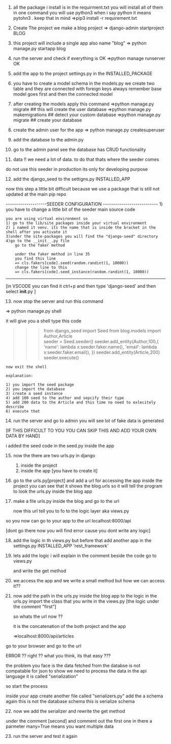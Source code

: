 1) all the package i install is in the requirment.txt
    you will install all of them in one command
    you will use python3 
    when i say python it means pytohn3 . keep that in mind
    =>pip3 install -r requirement.txt

2) Create The project we make a blog project
    => django-admin startproject BLOG
3) this project will include a single app also name "blog"
    => python manage.py startapp blog
4) run the server and check if everything is OK
    =>python manage runserver
    OK

5) add the app to the project settings.py
    in the INSTALLED_PACKAGE

6) you have to create a model schema in the models.py
    we create two table and they are connected with foreign keys
    always remember base model goes first and then the connected model

7) after creating the models apply this command
    =>python manage.py migrate    ## this will create the user database
    =>python manage.py makemigrations  ## detect your custom database
    =>python manage.py migrate         ## create your database

8) create the admin user for the app
    => python manage.py createsuperuser

9) add the database to the admin.py

10) go to the admin panel see the database has CRUD functionality

11) data !! we need a lot of data. to do that thats where the seeder comes

do not use this seeder in production its only for developing purpose

12) add the django_seed to the settigns.py INSTALLED_APP


now this step a little bit difficult
because we use a package that is still not updated at the main pip repo


--------------------SEEDER CONFIGURATION ---------------------------
    1) you have to change a little bit of the seeder main source code

    you are using virtual environment so
    1) go to the lib/site_packages inside your virtual environment
    2) i named it venv. its the name that is inside the bracket in the shell after you activate it
    3)under the site-packages you will find the "django-seed" directory
    4)go to the __init__.py file
        go to the faker method

        under the faker method in line 35
        you find this line
        => cls.fakers[code].seed(random.randint(1, 10000))
        change the line to this
        => cls.fakers[code].seed_instance(random.randint(1, 10000))
----------------------------------------------------------------------
[in VSCODE you can find it ctrl+p and then type 'django-seed' and then select __init__.py ]



13) now stop the server and run this command

=> python manage.py shell

it will give you a shell
type this code

>>>from django_seed import Seed
>>>from blog.models import Author,Article  
>>>seeder = Seed.seeder()
>>>seeder.add_entity(Author,100,{
    'name': lambda x:seeder.faker.name(),
    'email': lambda x:seeder.faker.email(),
})
>>>seeder.add_entity(Article,200)
>>>seeder.execute()


    now exit the shell

    explanation:

    1) you import the seed package
    2) you import the database
    3) create a seed instance
    4) add 100 seed to the author and sepcify their type 
    5) add 200 data to the Article and this time no need to exlecitely describe
    6) execute that

14) run the server and go to admin you will see lot of fake data is generated

[IF THIS DIFFICULT TO YOU YOU CAN SKIP THIS AND ADD YOUR OWN DATA BY HAND]

i added the seed code in the seed.py inside the app


15) now the there are two urls.py in django 
    1) inside the project
    2) inside the app [you have to create it]

16) go to the urls.py[project]
    and add a url for accessing the app inside the project
    you can see that it shows the blog.urls
    so it will tell the program to look the urls.py inside the blog app

17) make a file urls.py inside the blog
    and go to the url

    now this url tell you to fo to the logic layer aka views.py

so you now can go to your app to the url localhost:8000/api

[dont go there now you will find error cause you dont write any logic]


18) add the logic in th views.py
but before that add another app in the settings.py INSTALLED_APP
'rest_framework'

19) lets add the logic i will explain in the comment beside the code
    go to views.py
    
    and write the get method



20) we access the app and we write  a small method but how we can access it??

21) now add the path in the urls.py inside the blog app to the logic
in the urls.py import the class that you write in the views.py
    [the logic under the comment "first"]


    so whats the url now ??

    it is the concatenation of the both project and the app

    =>localhost:8000/api/articles

go to your browser and go to the url

ERROR ?? right ??
what you think, its that easy ???

the problem you face is the data fetched from the databse is not
compatable for json to show
we need to process the data in the api language it is called "serialization"

so start the process

inside your app create another file called "serializers.py"
add the a schema again 
this is not the database schema this is serialize schema

22) now we add the serializer and rewrite the get method

under the comment [second] and comment out the first one
in there  a parmeter many=True means you want multiple data

23) run the server and test it again



